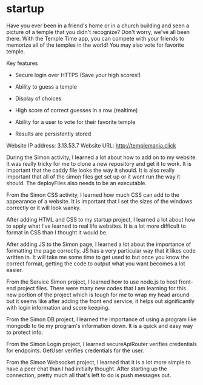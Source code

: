 # startup

Have you ever been in a friend's home or in a church building and seen a picture of a temple that you didn't recognize? Don't worry, we've all been there. With the Temple Time app, you can compete with your friends to memorize all of the temples in the world! You may also vote for favorite temple.




Key features

- Secure login over HTTPS (Save your high scores!)

- Ability to guess a temple

- Display of choices

- High score of correct guesses in a row (realtime)

- Ability for a user to vote for their favorite temple

- Results are persistently stored

Website IP address:
3.13.53.7
Website URL:
http://templemania.click

During the Simon activity, I learned a lot about how to add on to my website.  It was really tricky for me to clone a new repository and get it to work.  It is important that the caddy file looks the way it should.  It is also really important that all of the simon files get set up or it wont run the way it should.  The deployFiles also needs to be an executable.

From the Simon CSS activity, I learned how much CSS can add to the appearance of a website.  It is important that I set the sizes of the windows correctly or it will look wanky.

After adding HTML and CSS to my startup project, I learned a lot about how to apply what I've learned to real life websites.  It is a lot more difficult to format in CSS than I thought it would be.

After adding JS to the Simon page, I learned a lot about the importance of formatting the page correctly.  JS has a very particular way that it likes code written in.  It will take me some time to get used to but once you know the correct format, getting the code to output what you want becomes a lot easier.

From the Service Simon project, I learned how to use node.js to host front-end project files.  There were many new codes that I am learning for this new portion of the project which is tough for me to wrap my head around but it seems like after
adding the front end service, it helps out significantly with login information and score keeping.

From the Simon DB project, I learned the importance of using a program like mongodb to tie my program's information down.  It is a quick and easy way to protect info.

From the Simon Login project, I learned secureApiRouter verifies credentials for endpoints. GetUser verifies credentials for the user. 

From the Simon Websocket project, I learned that it is a lot more simple to have a peer chat than I had initially thought.  After starting up the connection, pretty much all that's left to do is push messages out.